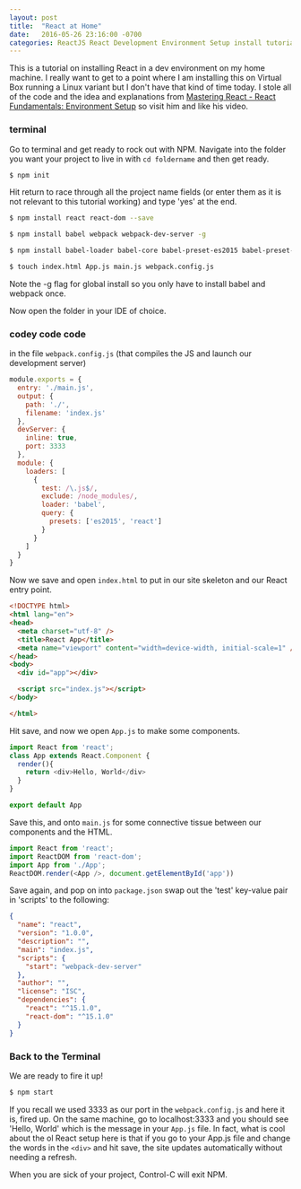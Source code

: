 ```yaml
---
layout: post
title:  "React at Home"
date:   2016-05-26 23:16:00 -0700
categories: ReactJS React Development Environment Setup install tutorial
---
```


This is a tutorial on installing React in a dev environment on my home machine. I really want to get to a point where I am installing this on Virtual Box running a Linux variant but I don't have that kind of time today. I stole all of the code and the idea and explanations from [Mastering React - React Fundamentals: Environment Setup](https://www.youtube.com/watch?v=0BHoz0ptv7k) so visit him and like his video.

### terminal
Go to terminal and get ready to rock out with NPM. Navigate into the folder you want your project to live in with `cd foldername` and then get ready.

```bash
$ npm init
```

Hit return to race through all the project name fields (or enter them as it is not relevant to this tutorial working) and type 'yes' at the end.

```bash
$ npm install react react-dom --save

$ npm install babel webpack webpack-dev-server -g

$ npm install babel-loader babel-core babel-preset-es2015 babel-preset-react

$ touch index.html App.js main.js webpack.config.js
```

Note the -g flag for global install so you only have to install babel and webpack once.

Now open the folder in your IDE of choice.

### codey code code
in the file `webpack.config.js` (that compiles the JS and launch our development server)

```javascript
module.exports = {
  entry: './main.js',
  output: {
    path: './',
    filename: 'index.js'
  },
  devServer: {
    inline: true,
    port: 3333
  },
  module: {
    loaders: [
      {
        test: /\.js$/,
        exclude: /node_modules/,
        loader: 'babel',
        query: {
          presets: ['es2015', 'react']
        }
      }
    ]
  }
}
```

Now we save and open `index.html` to put in our site skeleton and our React entry point.

```html
<!DOCTYPE html>
<html lang="en">
<head>
  <meta charset="utf-8" />
  <title>React App</title>
  <meta name="viewport" content="width=device-width, initial-scale=1" />
</head>
<body>
  <div id="app"></div>

  <script src="index.js"></script>
</body>

</html>
```

Hit save, and now we open `App.js` to make some components.

```javascript
import React from 'react';
class App extends React.Component {
  render(){
    return <div>Hello, World</div>
  }
}

export default App
```

Save this, and onto `main.js` for some connective tissue between our components and the HTML.

```javascript
import React from 'react';
import ReactDOM from 'react-dom';
import App from './App';
ReactDOM.render(<App />, document.getElementById('app'))
```

Save again, and pop on into `package.json` swap out the 'test' key-value pair in 'scripts' to the following:

```json
{
  "name": "react",
  "version": "1.0.0",
  "description": "",
  "main": "index.js",
  "scripts": {
    "start": "webpack-dev-server"
  },
  "author": "",
  "license": "ISC",
  "dependencies": {
    "react": "^15.1.0",
    "react-dom": "^15.1.0"
  }
}
```

### Back to the Terminal
We are ready to fire it up!

```bash
$ npm start
```

If you recall we used 3333 as our port in the `webpack.config.js` and here it is, fired up. On the same machine, go to localhost:3333 and you should see 'Hello, World' which is the message in your `App.js` file. In fact, what is cool about the ol React setup here is that if you go to your App.js file and change the words in the `<div>` and hit save, the site updates automatically without needing a refresh.

When you are sick of your project, Control-C will exit NPM.
